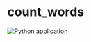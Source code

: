 # count_words



![Python application](https://github.com/karianjahi/count_words/workflows/Python%20application/badge.svg)